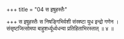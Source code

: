 +++
title = "04 स इषुहस्तैः"

+++
स इषुहस्तैः स निषङ्गिभिर्वशी संस्रष्टा युध इन्द्रो गणेन ।  
संसृष्टजित्सोमपा बाहुशर्ध्यूर्ध्वधन्वा प्रतिहिताभिरस्तात् ॥ ४ ॥